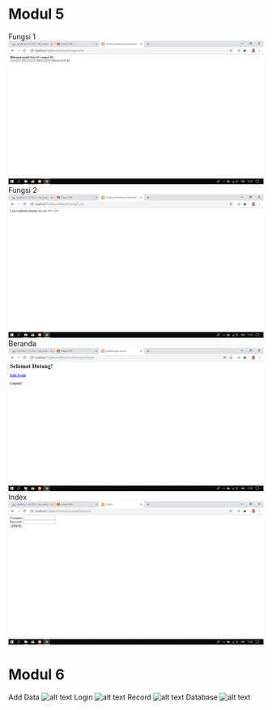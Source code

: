 # Modul 5
Fungsi 1
![alt text](https://github.com/Alfian29/Praktikum3/blob/master/SSModul5/fungsi1.png?raw=true)
Fungsi 2
![alt text](https://github.com/Alfian29/Praktikum3/blob/master/SSModul5/fungsi2.png?raw=true)
Beranda
![alt text](https://github.com/Alfian29/Praktikum3/blob/master/SSModul5/Latihan/beranda.png?raw=true)
Index
![alt text](https://github.com/Alfian29/Praktikum3/blob/master/SSModul5/Latihan/index.png?raw=true)

# Modul 6
Add Data
![alt text](https://github.com/Alfian29/Praktikum3/blob/master/SSModul6/Latihan/add-data.png?raw=true)
Login
![alt text](https://github.com/Alfian29/Praktikum3/blob/master/SSModul6/Latihan/login.png?raw=true)
Record
![alt text](https://github.com/Alfian29/Praktikum3/blob/master/SSModul6/Latihan/record.png?raw=true)
Database
![alt text](https://github.com/Alfian29/Praktikum3/blob/master/SSModul6/Latihan/database.png?raw=true)
